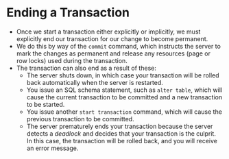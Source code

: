 # Ending a Transaction

- Once we start a transaction either explicitly or implicitly, we must explicitly end our transaction for our change to become permanent.
- We do this by way of the `commit` command, which instructs the server to mark the changes as permanent and release any resources (page or row locks) used during the transaction.
- The transaction can also end as a result of these:
  - The server shuts down, in which case your transaction will be rolled back automatically when the server is restarted.
  - You issue an SQL schema statement, such as `alter table`, which will cause the current transaction to be committed and a new transaction to be started.
  - You issue another `start transaction` command, which will cause the previous transaction to be committed.
  - The server prematurely ends your transaction because the server detects a *deadlock* and decides that your transaction is the culprit. In this case, the transaction will be rolled back, and you will receive an error message.